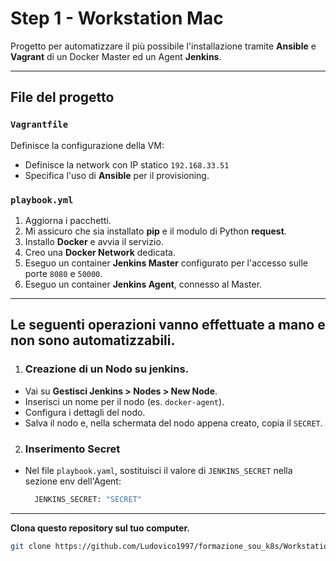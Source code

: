 # Step 1 - Workstation Mac

Progetto per automatizzare il più possibile l'installazione tramite **Ansible** e **Vagrant** di un Docker Master ed un Agent **Jenkins**.

---

## File del progetto

### `Vagrantfile`

Definisce la configurazione della VM:
- Definisce la network con IP statico `192.168.33.51`
- Specifica l'uso di **Ansible** per il provisioning.

### `playbook.yml`

1. Aggiorna i pacchetti.
2. Mi assicuro che sia installato **pip** e il modulo di Python **request**.
3. Installo **Docker** e avvia il servizio.
4. Creo una **Docker Network** dedicata.
5. Eseguo un container **Jenkins Master** configurato per l'accesso sulle porte `8080` e `50000`.
6. Eseguo un container **Jenkins Agent**, connesso al Master.

---

## Le seguenti operazioni vanno effettuate a mano e non sono automatizzabili.

1. ### Creazione di un Nodo su jenkins. 
- Vai su **Gestisci Jenkins > Nodes > New Node**.
- Inserisci un nome per il nodo (es. `docker-agent`).
- Configura i dettagli del nodo.
- Salva il nodo e, nella schermata del nodo appena creato, copia il `SECRET`.

2. ### Inserimento Secret
- Nel file `playbook.yaml`, sostituisci il valore di `JENKINS_SECRET` nella sezione env dell'Agent:
   ```bash
     JENKINS_SECRET: "SECRET" 
   ```
---

**Clona questo repository sul tuo computer.**
   ```bash
   git clone https://github.com/Ludovico1997/formazione_sou_k8s/Workstation_Mac
   ```


